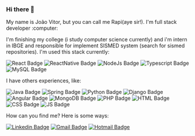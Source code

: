 ### Hi there 👋

<p>My name is João Vitor, but you can call me Rapi(aye sir!). I'm full stack developer :computer: <p/>
<p>I'm finishing my college (i study computer science currently) and i'm intern in IBGE and responsible for implement SISMED system (search for sismed repositories). I'm used this stack currently:</p>

![React Badge](https://img.shields.io/badge/react-282C34?style=for-the-badge&logo=react&logoColor=61DAFB) ![ReactNative Badge](https://img.shields.io/badge/react%20native-282C34?style=for-the-badge&logo=react&logoColor=61DAFB) ![NodeJs Badge](https://img.shields.io/badge/NodeJs-339933?style=for-the-badge&logo=nodejs&logoColor=white) ![Typescript Badge](https://img.shields.io/badge/typescript-3178c6?style=for-the-badge&logo=typescript&logoColor=white) ![MySQL Badge](https://img.shields.io/badge/mysql-4479a1?style=for-the-badge&logo=mysql&logoColor=white&logoWidth=40)



 <p>I have others experiences, like: </p>
 
  ![Java Badge](https://img.shields.io/badge/java-007396?style=for-the-badge&logo=java&logoColor=white) ![Spring Badge](https://img.shields.io/badge/spring-6DB33F?style=for-the-badge&logo=spring&logoColor=white) ![Python Badge](https://img.shields.io/badge/python-3776AB?style=for-the-badge&logo=python&logoColor=white) ![Django Badge](https://img.shields.io/badge/django-092E20?style=for-the-badge&logo=django&logoColor=white) ![Angular Badge](https://img.shields.io/badge/angular-DD0031?style=for-the-badge&logo=angular&logoColor=white) ![MongoDB Badge](https://img.shields.io/badge/mongodb-47A248?style=for-the-badge&logo=mongodb&logoColor=white) ![PHP Badge](https://img.shields.io/badge/php-777BB4?style=for-the-badge&logo=php&logoColor=white) ![HTML Badge](https://img.shields.io/badge/html-E34F26?style=for-the-badge&logo=html5&logoColor=white) ![CSS Badge](https://img.shields.io/badge/css3-1572B6?style=for-the-badge&logo=css3&logoColor=white) ![JS Badge](https://img.shields.io/badge/javascript-F7DF1E?style=for-the-badge&logo=javascript&logoColor=white) 

<p>How can you find me? Here is some ways:<p>

[![Linkedin Badge](https://img.shields.io/badge/-João%20Vitor-blue?style=flat-square&logo=Linkedin&logoColor=white&link=https://www.linkedin.com/in/joaovitorssdelima/)](https://www.linkedin.com/in/joaovitorssdelima/) [![Gmail Badge](https://img.shields.io/badge/-joaooviitoorr@gmail.com-c14438?style=flat-square&logo=Gmail&logoColor=white&link=mailto:joaooviitoorr@gmail.com)](mailto:joaooviitoorr@gmail.com) [![Hotmail Badge](https://img.shields.io/badge/-joaooviitorr@hotmail.com-0078d4?style=flat-square&logo=microsoft-outlook&logoColor=white&link=mailto:joaooviitorr@hotmail.com)](mailto:joaooviitorr@hotmail.com)
